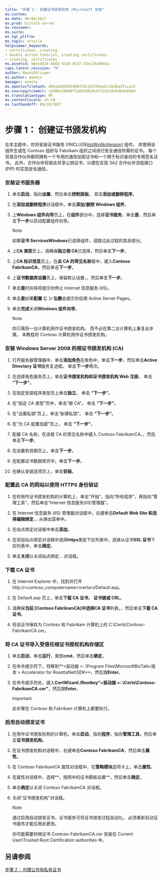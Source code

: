 ```yaml
---
title: "步骤 1： 创建证书颁发机构 |Microsoft 文档"
ms.custom: 
ms.date: 06/08/2017
ms.prod: biztalk-server
ms.reviewer: 
ms.suite: 
ms.tgt_pltfrm: 
ms.topic: article
helpviewer_keywords:
- certificates, creating
- double action tutorial, creating certificates
- creating, certificates
ms.assetid: b6ecd534-6b03-4336-8337-33ec18a0802a
caps.latest.revision: "9"
author: MandiOhlinger
ms.author: mandia
manager: anneta
ms.openlocfilehash: d94a2b02b654983701323703edcc1b3ba3fcca13
ms.sourcegitcommit: cb908c540d8f1a692d01dc8f313e16cb4b4e696d
ms.translationtype: MT
ms.contentlocale: zh-CN
ms.lasthandoff: 09/20/2017
---
```

# <a name="step-1-creating-a-certification-authority"></a>步骤 1： 创建证书颁发机构
在本主题中，你将安装证书服务 [!INCLUDE[btsWinNoVersion](../../includes/btswinnoversion-md.md)] 组件。 并使用该组件生成在 Contoso 组织与 Fabrikam 组织之间进行安全通信所需的证书。 每个贸易合作伙伴都将拥有一个专用的通信加密证书和一个用于标识身份的专用签名证书。 此外，合作伙伴将彼此共享公钥证书，以便在实现 3A2 合作伙伴流程接口 (PIP) 时实现安全通信。  
  
### <a name="to-install-the-certificate-server"></a>安装证书服务器  
  
1.  单击**启动**，指向**设置**，然后单击**控制面板**。 双击**添加或删除程序**。  
  
2.  在**添加或删除程序**对话框中，单击**添加/删除 Windows 组件**。  
  
3.  上**Windows 组件向导**页上，在**组件**部分中，选择**证书服务**，单击**是**，然后单击**下一步**以启动配置组件向导。  
  
    > [!NOTE]
    >  如果**证书 ServicesWindows**已选择组件，请跳过此过程的其余部分。  
  
4.  上**CA 类型**页上，请确保**独立根 CA**已选择，然后单击**下一步**。  
  
5.  上**CA 标识信息**页上，在**此 CA 的常见名称**框中，键入**Contoso FabrikamCA**，然后单击**下一步**。  
  
6.  上**证书数据库设置**页上，保留默认设置，，然后单击**下一步**。  
  
7.  单击**是**时向导将提示你停止 Internet 信息服务 (IIS)。  
  
8.  单击**是**如果**配置 じ ン 弘艶**会提示你启用 Active Server Pages。  
  
9. 单击**完成**关闭**Windows 组件向导**。  
  
    > [!NOTE]
    >  你只需将一台计算机用作证书颁发机构。 而不必在第二台计算机上重复此步骤。 本教程将 Contoso 计算机用作证书颁发机构。  
  
### <a name="to-install-a-root-certification-authority-ca-for-windows-server-2008"></a>安装 Windows Server 2008 的根证书颁发机构 (CA)  
  
1.  打开服务器管理器中，单击**添加角色**在角色中，单击**下一步**，然后单击**Active Directory 证书**服务复选框。 单击**下一步**两次。  
  
2.  在选择角色服务页上，单击**证书颁发机构和证书颁发机构 Web 注册**。 单击 **“下一步”**。  
  
3.  在指定安装程序类型页上单击**独立**。 单击 **“下一步”**。  
  
4.  在“指定 CA 类型”页中，单击“根 CA”。 单击 **“下一步”**。  
  
5.  在“设置私钥”页上，单击“新建私钥”。 单击 **“下一步”**。  
  
6.  在“为 CA 配置加密”页上， 单击 **“下一步”**。  
  
7.  配置 CA 名称，在该框 CA 的常见名称中键入 Contoso FabrikamCA，，然后单击**下一步**。  
  
8.  在设置有效期页上，单击**下一步**。  
  
9. 在配置证书数据库页中，单击**下一步**。  
  
10. 在确认安装选项页上，单击**安装**。  
  
### <a name="configuring-the-web-site-for-the-ca-to-use-https-authentication"></a>配置此 CA 的网站以使用 HTTPS 身份验证  
  
1.  在你用作证书颁发机构的计算机上，单击“开始”，指向“所有程序”，再指向“管理工具”，然后单击“Internet 信息服务(IIS)管理器”。  
  
2.  在 Internet 信息服务 (IIS) 管理器对话框中，右键单击**Default Web Site 和选择编辑绑定...** 从弹出菜单中。  
  
3.  在站点绑定对话框中单击**添加**。  
  
4.  在添加站点绑定对话框中选择**https**类型下拉列表中，选择从证书**SSL 证书**下拉列表中，单击**确定**。  
  
5.  单击**关闭**以关闭站点绑定... 对话框。  
  
### <a name="to-download-the-ca-certificate"></a>下载 CA 证书  
  
1.  在 Internet Explorer 中，找到并打开 http://<contoso_computername>/certsrv/Default.asp。  
  
2.  在 Default.asp 页上，单击**下载 CA 证书、 证书链或 CRL**。  
  
3.  请确保**当前 [Contoso FabrikamCA]**中选择**CA 证书**列表，，然后单击**下载 CA 证书**。  
  
4.  将该证书保存为 Contoso 和 Fabrikam 计算机上的 C:\Certs\Contoso-FabrikamCA.cer。  
  
### <a name="to-import-the-ca-certificate-to-the-trusted-root-certification-authorities-store"></a>将 CA 证书导入受信任根证书授权机构存储区  
  
1.  单击**启动**，单击**运行**，类型**cmd**，然后单击**确定**。  
  
2.  在命令提示符下，将移到**\<驱动器 >: \Program Files\MicrosoftBizTalk\<版本 > Accelerator for RosettaNet\SDK**，然后按**Enter**。  
  
3.  在命令提示符处，键入**CertWizard /Rootkey"\<驱动器 >: \Certs\Contoso-FabrikamCA.cer"**，然后按**Enter**。  
  
    > [!IMPORTANT]
    >  此步骤在 Contoso 和 Fabrikam 计算机上都要执行。  
  
### <a name="to-enable-automatic-certificate-issuing"></a>启用自动颁发证书  
  
1.  在用作证书颁发机构的计算机，单击**启动**，指向**程序**，指向**管理工具**，然后单击**证书颁发机构**。  
  
2.  在证书颁发机构对话框中，右键单击**Contoso FabrikamCA**，然后单击**属性**。  
  
3.  在 Contoso FabrikamCA 属性对话框中，在**策略模块**选项卡上，单击**属性**。  
  
4.  在属性对话框中，选择**，按照中的证书模板设置**，然后单击**确定**。  
  
5.  单击**确定**以关闭 Contoso FabrikamCA 对话框。  
  
6.  关闭“证书颁发机构”对话框。  
  
    > [!NOTE]
    >  通过启用自动颁发证书，证书服务可将证书颁发过程自动化。 必须重新启动证书服务才能应用此更改。  
    >   
    >  你可能需要将根证书 Contoso-FabrikamCA.cer 安装在 Current User\Trusted Root Certification authorities 中。  
  
## <a name="see-also"></a>另请参阅  
 [步骤 2： 创建公共和私有证书](../../adapters-and-accelerators/accelerator-rosettanet/step-2-creating-public-and-private-certificates.md)